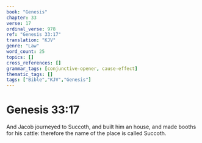 ```yaml
---
book: "Genesis"
chapter: 33
verse: 17
ordinal_verse: 978
ref: "Genesis 33:17"
translation: "KJV"
genre: "Law"
word_count: 25
topics: []
cross_references: []
grammar_tags: [conjunctive-opener, cause-effect]
thematic_tags: []
tags: ["Bible","KJV","Genesis"]
---
```


# Genesis 33:17

And Jacob journeyed to Succoth, and built him an house, and made booths for his cattle: therefore the name of the place is called Succoth.
